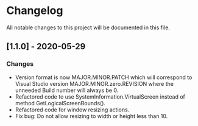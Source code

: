 # Changelog
All notable changes to this project will be documented in this file.

## [1.1.0] - 2020-05-29
### Changes
- Version format is now MAJOR.MINOR.PATCH which will correspond to Visual Studio version MAJOR.MINOR.zero.REVISION where the unneeded Build number will always be 0.
- Refactored code to use SystemInformation.VirtualScreen instead of method GetLogicalScreenBounds().
- Refactored code for window resizing actions.
- Fix bug: Do not allow resizing to width or height less than 10.

